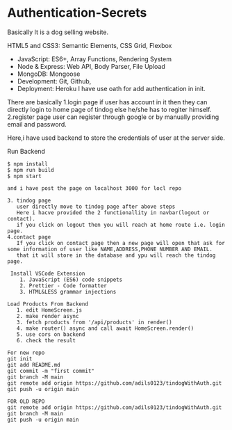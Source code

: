 # Authentication-Secrets
Basically It is a dog selling website.

HTML5 and CSS3: Semantic Elements, CSS Grid, Flexbox
- JavaScript: ES6+, Array Functions, Rendering System
- Node & Express: Web API, Body Parser, File Upload
- MongoDB: Mongoose
- Development: Git, Github,
- Deployment: Heroku
I have use oath for add authentication in init.

There are basically 
1.login page
   if user has account in it then they can directly login to home page of tindog
   else he/she has to regiter himself.
2.register page
  user can register through google or by manually providing email and password.

  Here,i have used backend to store the credentials of user at the server side.


  Run Backend
```
$ npm install
$ npm run build
$ npm start

and i have post the page on localhost 3000 for locl repo

3. tindog page
   user directly move to tindog page after above steps
   Here i hacve provided the 2 functionallity in navbar(logout or contact).
   if you click on logout then you will reach at home route i.e. login page.
4.contact page
   If you click on contact page then a new page will open that ask for some information of user like NAME,ADDRESS,PHONE NUMBER AND EMAIL.
   that it will store in the database and ypu will reach the tindog page.

 Install VSCode Extension
    1. JavaScript (ES6) code snippets
    2. Prettier - Code formatter
    3. HTML&LESS grammar injections

Load Products From Backend
   1. edit HomeScreen.js
   2. make render async
   3. fetch products from '/api/products' in render()
   4. make router() async and call await HomeScreen.render()
   5. use cors on backend
   6. check the result

For new repo
git init
git add README.md
git commit -m "first commit"
git branch -M main
git remote add origin https://github.com/adils0123/tindogWithAuth.git
git push -u origin main

FOR OLD REPO
git remote add origin https://github.com/adils0123/tindogWithAuth.git
git branch -M main
git push -u origin main
